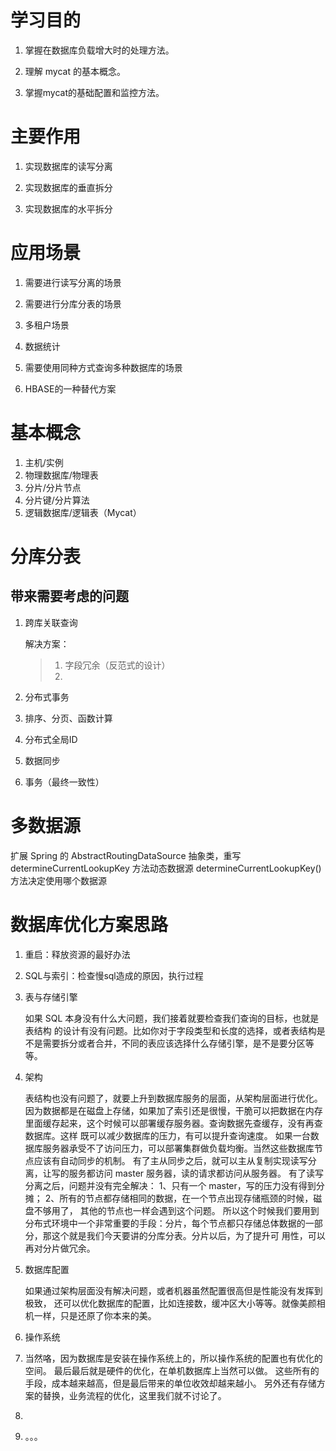 # 学习目的

1. 掌握在数据库负载增大时的处理方法。

2. 理解 mycat 的基本概念。

3. 掌握mycat的基础配置和监控方法。

# 主要作用

1. 实现数据库的读写分离

2. 实现数据库的垂直拆分

3. 实现数据库的水平拆分

# 应用场景

1. 需要进行读写分离的场景

2. 需要进行分库分表的场景

3. 多租户场景

4. 数据统计

5. 需要使用同种方式查询多种数据库的场景

6. HBASE的一种替代方案

# 基本概念

1. 主机/实例
2. 物理数据库/物理表
3. 分片/分片节点
4. 分片键/分片算法
5. 逻辑数据库/逻辑表（Mycat）



# 分库分表

## 带来需要考虑的问题

1. 跨库关联查询

   解决方案：

   > 1. 字段冗余（反范式的设计）
   > 2. 

2. 分布式事务

3. 排序、分页、函数计算

4. 分布式全局ID

5. 数据同步

6. 事务（最终一致性）



# 多数据源

扩展 Spring 的 AbstractRoutingDataSource 抽象类，重写 determineCurrentLookupKey 方法动态数据源 determineCurrentLookupKey() 方法决定使用哪个数据源



# 数据库优化方案思路

1. 重启：释放资源的最好办法

2. SQL与索引：检查慢sql造成的原因，执行过程

3. 表与存储引擎

   如果 SQL 本身没有什么大问题，我们接着就要检查我们查询的目标，也就是表结构 的设计有没有问题。比如你对于字段类型和长度的选择，或者表结构是不是需要拆分或者合并，不同的表应该选择什么存储引擎，是不是要分区等等。

4. 架构

   表结构也没有问题了，就要上升到数据库服务的层面，从架构层面进行优化。 因为数据都是在磁盘上存储，如果加了索引还是很慢，干脆可以把数据在内存里面缓存起来，这个时候可以部署缓存服务器。查询数据先查缓存，没有再查数据库。这样 既可以减少数据库的压力，有可以提升查询速度。 如果一台数据库服务器承受不了访问压力，可以部署集群做负载均衡。当然这些数据库节点应该有自动同步的机制。 有了主从同步之后，就可以主从复制实现读写分离，让写的服务都访问 master 服务器，读的请求都访问从服务器。 有了读写分离之后，问题并没有完全解决： 1、只有一个 master，写的压力没有得到分摊； 2、所有的节点都存储相同的数据，在一个节点出现存储瓶颈的时候，磁盘不够用了， 其他的节点也一样会遇到这个问题。 所以这个时候我们要用到分布式环境中一个非常重要的手段：分片，每个节点都只存储总体数据的一部分，那这个就是我们今天要讲的分库分表。分片以后，为了提升可 用性，可以再对分片做冗余。

5. 数据库配置

   如果通过架构层面没有解决问题，或者机器虽然配置很高但是性能没有发挥到极致， 还可以优化数据库的配置，比如连接数，缓冲区大小等等。就像美颜相机一样，只是还原了你本来的美。

6. 操作系统

7. 当然咯，因为数据库是安装在操作系统上的，所以操作系统的配置也有优化的空间。 最后最后就是硬件的优化，在单机数据库上当然可以做。 这些所有的手段，成本越来越高，但是最后带来的单位收效却越来越小。 另外还有存储方案的替换，业务流程的优化，这里我们就不讨论了。

8. 

9. 。。。